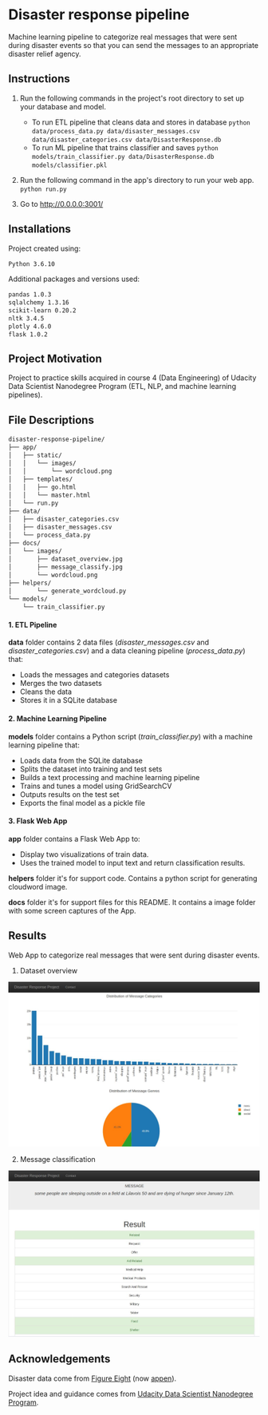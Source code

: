 # Disaster response pipeline

Machine learning pipeline to categorize real messages that were sent during disaster events so that you can send the messages to an appropriate disaster relief agency.

## Instructions

1. Run the following commands in the project's root directory to set up your database and model.

    - To run ETL pipeline that cleans data and stores in database
        `python data/process_data.py data/disaster_messages.csv data/disaster_categories.csv data/DisasterResponse.db`
    - To run ML pipeline that trains classifier and saves
        `python models/train_classifier.py data/DisasterResponse.db models/classifier.pkl`

2. Run the following command in the app's directory to run your web app.
    `python run.py`

3. Go to http://0.0.0.0:3001/

## Installations

Project created using:
```
Python 3.6.10
```

Additional packages and versions used:
```
pandas 1.0.3
sqlalchemy 1.3.16
scikit-learn 0.20.2
nltk 3.4.5
plotly 4.6.0
flask 1.0.2
```

## Project Motivation

Project to practice skills acquired in course 4 (Data Engineering) of Udacity Data Scientist Nanodegree Program (ETL, NLP, and machine learning pipelines).

## File Descriptions

```text
disaster-response-pipeline/
├── app/
│   ├── static/
│   │   └── images/
│   │       └── wordcloud.png
│   ├── templates/
│   │   ├── go.html
│   │   └── master.html
│   └── run.py
├── data/
│   ├── disaster_categories.csv
│   ├── disaster_messages.csv
│   └── process_data.py
├── docs/
│   └── images/
│       ├── dataset_overview.jpg
│       ├── message_classify.jpg
│       └── wordcloud.png
├── helpers/
│       └── generate_wordcloud.py
└── models/
    └── train_classifier.py
```

#### 1. ETL Pipeline
**data** folder contains 2 data files (*disaster_messages.csv* and *disaster_categories.csv*) and a data cleaning pipeline (*process_data.py*) that:

- Loads the messages and categories datasets
- Merges the two datasets
- Cleans the data
- Stores it in a SQLite database

#### 2. Machine Learning Pipeline
**models** folder contains a Python script (*train_classifier.py*) with a machine learning pipeline that:

- Loads data from the SQLite database
- Splits the dataset into training and test sets
- Builds a text processing and machine learning pipeline
- Trains and tunes a model using GridSearchCV
- Outputs results on the test set
- Exports the final model as a pickle file

#### 3. Flask Web App
**app** folder contains a Flask Web App to:

- Display two visualizations of train data.
- Uses the trained model to input text and return classification results.

**helpers** folder it's for support code. Contains a python script for generating cloudword image.

**docs** folder it's for support files for this README. It contains a image folder with some screen captures of the App.

## Results

Web App to categorize real messages that were sent during disaster events.

1. Dataset overview

![dataset overview](docs/images/dataset_overview.jpg)

2. Message classification

![message classification](docs/images/message_classify.jpg)

## Acknowledgements

Disaster data come from [Figure Eight](https://www.figure-eight.com/) (now [appen](https://appen.com/)).

Project idea and guidance comes from [Udacity Data Scientist Nanodegree Program](https://www.udacity.com/course/data-scientist-nanodegree--nd025).
